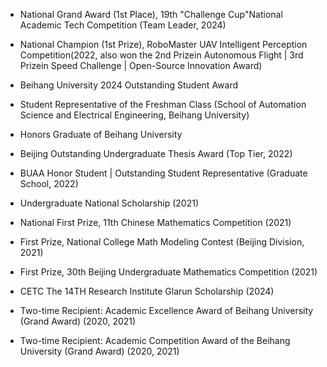 
- ​​National Grand Award​ (1st Place), 19th "Challenge Cup"National Academic Tech Competition (Team Leader, 2024)

- ​​National Champion​​ (1st Prize), RoboMaster UAV Intelligent Perception Competition(2022, also won the 2nd Prizein Autonomous Flight | 3rd Prizein Speed Challenge | Open-Source Innovation Award)

- Beihang University 2024 Outstanding Student Award

- Student Representative of the Freshman Class (School of Automation Science and Electrical Engineering, Beihang University)

- Honors Graduate of Beihang University

- Beijing Outstanding Undergraduate Thesis Award​​ (Top Tier, 2022)

- ​​BUAA Honor Student​​ | ​​Outstanding Student Representative​​ (Graduate School, 2022)

- ​Undergraduate ​National Scholarship​​ (2021)

- ​​National First Prize​​, 11th Chinese Mathematics Competition (2021)

- ​​First Prize​​, National College Math Modeling Contest (Beijing Division, 2021)

- ​​First Prize​​, 30th Beijing Undergraduate Mathematics Competition (2021)

- ​​CETC The 14TH Research Institute Glarun Scholarship (2024)

- Two-time Recipient: Academic Excellence Award of Beihang University (Grand Award) (2020, 2021)

- Two-time Recipient: Academic Competition Award of the Beihang University (Grand Award) (2020, 2021)